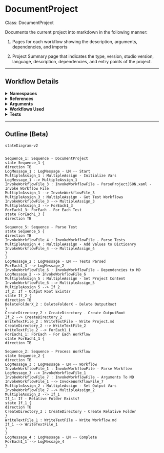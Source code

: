 # DocumentProject
Class: DocumentProject

Documents the current project into markdown in the following manner:

1. Pages for each workflow showing the description, arguments, dependencies, and imports

2. Project Summary page that indicates the type, version, studio version, language, description, dependencies, and entry points of the project.

<hr />

## Workflow Details
<details>
    <summary>
    <b>Namespaces</b>
    </summary>
    
- System.Activities
- System.Activities.Statements
- System
- System.Collections
- System.Collections.Generic
- System.Collections.ObjectModel
- System.Data
- System.Linq
- UiPath.Core.Activities
- System.Reflection
- System.IO
- System.Runtime.Serialization
- UiPath.Platform.ResourceHandling
- System.ComponentModel
- System.Xml.Serialization
- System.ComponentModel
- System.Xml.Serialization
- UiPath.Core
- GlobalVariablesNamespace
- GlobalConstantsNamespace
- System.Linq.Expressions
- System.Xml.Linq


</details>
<details>
    <summary>
    <b>References</b>
    </summary>

- Microsoft.CSharp
- Microsoft.VisualBasic
- Microsoft.Win32.Primitives
- NPOI
- PresentationFramework
- System
- System.Activities
- System.Collections
- System.Collections.Immutable
- System.ComponentModel
- System.ComponentModel.EventBasedAsync
- System.ComponentModel.Primitives
- System.ComponentModel.TypeConverter
- System.Configuration.ConfigurationManager
- System.Console
- System.Core
- System.Data
- System.Data.Common
- System.Data.SqlClient
- System.IO.FileSystem.AccessControl
- System.IO.FileSystem.DriveInfo
- System.IO.FileSystem.Watcher
- System.IO.Packaging
- System.Linq
- System.Linq.Expressions
- System.Linq.Parallel
- System.Linq.Queryable
- System.Memory
- System.Memory.Data
- System.ObjectModel
- System.Private.CoreLib
- System.Private.DataContractSerialization
- System.Private.ServiceModel
- System.Private.Uri
- System.Private.Xml
- System.Private.Xml.Linq
- System.Reflection.DispatchProxy
- System.Reflection.Metadata
- System.Reflection.TypeExtensions
- System.Runtime.Serialization
- System.Runtime.Serialization.Formatters
- System.Runtime.Serialization.Primitives
- System.Security.Permissions
- System.ServiceModel
- System.ServiceModel.Activities
- System.Xaml
- System.Xml
- System.Xml.Linq
- System.Xml.ReaderWriter
- UiPath.Platform
- UiPath.Studio.Constants
- UiPath.System.Activities
- UiPath.System.Activities.Design
- UiPath.System.Activities.ViewModels
- UiPath.Workflow
- WindowsBase


</details>
<details>
    <summary>
    <b>Arguments</b>
    </summary>

| Name | Direction | Type | Description |
|  --- | --- | --- | ---  |

    
</details>
<details>
    <summary>
    <b>Workflows Used</b>
    </summary>

- C:\Users\eyash\Documents\UiPath\LazyFramework\Design\AutoDocs\ParseProjectJSON.xaml
- C:\Users\eyash\Documents\UiPath\LazyFramework\Design\AutoDocs\ParseWorkflow.xaml
- C:\Users\eyash\Documents\UiPath\LazyFramework\Design\AutoDocs\DataTableToMarkdown.xaml

    
</details>
<details>
    <summary>
    <b>Tests</b>
    </summary>



    
</details>

<hr />

## Outline (Beta)

```mermaid
stateDiagram-v2


Sequence_1: Sequence - DocumentProject
state Sequence_1 {
direction TB
LogMessage_1 : LogMessage - LM -- Start
MultipleAssign_1 : MultipleAssign - Initialize Vars
LogMessage_1 --> MultipleAssign_1
InvokeWorkflowFile_3 : InvokeWorkflowFile - ParseProjectJSON.xaml - Invoke Workflow File
MultipleAssign_1 --> InvokeWorkflowFile_3
MultipleAssign_3 : MultipleAssign - Get Test Workflows
InvokeWorkflowFile_3 --> MultipleAssign_3
MultipleAssign_3 --> ForEach1_3
ForEach1_3: ForEach - For Each Test
state ForEach1_3 {
direction TB

Sequence_5: Sequence - Parse Test
state Sequence_5 {
direction TB
InvokeWorkflowFile_4 : InvokeWorkflowFile - Parse Tests
MultipleAssign_4 : MultipleAssign - Add Values to Dictioanry
InvokeWorkflowFile_4 --> MultipleAssign_4
}
}
LogMessage_2 : LogMessage - LM -- Tests Parsed
ForEach1_3 --> LogMessage_2
InvokeWorkflowFile_6 : InvokeWorkflowFile - Dependencies to MD
LogMessage_2 --> InvokeWorkflowFile_6
MultipleAssign_5 : MultipleAssign - Set Project Content
InvokeWorkflowFile_6 --> MultipleAssign_5
MultipleAssign_5 --> If_2
If_2: If - Output Root Exists?
state If_2 {
direction TB
DeleteFolderX_2 : DeleteFolderX - Delete OutputRoot
}
CreateDirectory_2 : CreateDirectory - Create OutputRoot
If_2 --> CreateDirectory_2
WriteTextFile_2 : WriteTextFile - Write Project.md
CreateDirectory_2 --> WriteTextFile_2
WriteTextFile_2 --> ForEach1_1
ForEach1_1: ForEach - For Each Workflow
state ForEach1_1 {
direction TB

Sequence_2: Sequence - Process Workflow
state Sequence_2 {
direction TB
LogMessage_3 : LogMessage - LM -- Workflow
InvokeWorkflowFile_1 : InvokeWorkflowFile - Parse Workflow
LogMessage_3 --> InvokeWorkflowFile_1
InvokeWorkflowFile_7 : InvokeWorkflowFile - Arguments To MD
InvokeWorkflowFile_1 --> InvokeWorkflowFile_7
MultipleAssign_2 : MultipleAssign - Set Output Vars
InvokeWorkflowFile_7 --> MultipleAssign_2
MultipleAssign_2 --> If_1
If_1: If - Relative Folder Exists?
state If_1 {
direction TB
CreateDirectory_3 : CreateDirectory - Create Relative Folder
}
WriteTextFile_1 : WriteTextFile - Write Workflow.md
If_1 --> WriteTextFile_1
}
}
LogMessage_4 : LogMessage - LM -- Complete
ForEach1_1 --> LogMessage_4
}
```